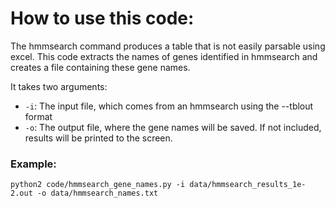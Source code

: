 # How to use this code: 

The hmmsearch command produces a table that is not easily parsable using excel. This code extracts the names of genes identified in hmmsearch and creates a file containing these gene names. 

It takes two arguments: 
- `-i`: The input file, which comes from an hmmsearch using the --tblout format
- `-o`: The output file, where the gene names will be saved. If not included, results will be printed to the screen. 

### Example: 
`python2 code/hmmsearch_gene_names.py -i data/hmmsearch_results_1e-2.out -o data/hmmsearch_names.txt`
